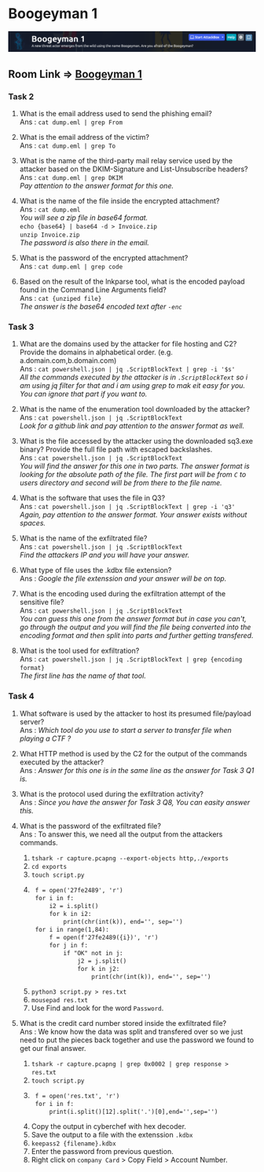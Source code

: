 # Boogeyman 1  
![Logo](./Screenshot%202023-04-17%20at%205.42.33%20PM.png)
## Room Link => [Boogeyman 1](https://tryhackme.com/room/boogeyman1)  

### Task 2  
1. What is the email address used to send the phishing email?  
Ans : `cat dump.eml | grep From`  

2. What is the email address of the victim?  
Ans : `cat dump.eml | grep To`  

3. What is the name of the third-party mail relay service used by the attacker based on the DKIM-Signature and 
List-Unsubscribe headers?  
Ans : `cat dump.eml | grep DKIM`  
*Pay attention to the answer format for this one.*  

4. What is the name of the file inside the encrypted attachment?  
Ans : `cat dump.eml`  
*You will see a zip file in base64 format.*  
`echo {base64} | base64 -d > Invoice.zip`  
`unzip Invoice.zip`  
*The password is also there in the email.*

5. What is the password of the encrypted attachment?  
Ans : `cat dump.eml | grep code`  

6. Based on the result of the lnkparse tool, what is the encoded payload found in the Command Line Arguments 
field?  
Ans : `cat {unziped file}`  
*The answer is the base64 encoded text after `-enc`*  

### Task 3  
1. What are the domains used by the attacker for file hosting and C2? Provide the domains in alphabetical order. 
(e.g. a.domain.com,b.domain.com)  
Ans : `cat powershell.json | jq .ScriptBlockText | grep -i '$s'`  
*All the commands executed by the attacker is in `.ScriptBlockText` so i am using jq filter for that and i am 
using grep to mak eit easy for you. You can ignore that part if you want to.*  

2. What is the name of the enumeration tool downloaded by the attacker?  
Ans : `cat powershell.json | jq .ScriptBlockText`  
*Look for a github link and pay attention to the answer format as well.*  

3. What is the file accessed by the attacker using the downloaded sq3.exe binary? Provide the full file path with 
escaped backslashes.  
Ans : `cat powershell.json | jq .ScriptBlockText`  
*You will find the answer for this one in two parts. The answer format is looking for the absolute path of the 
file. The first part will be from `C` to users directory and second will be from there to the file name.*  

4. What is the software that uses the file in Q3?  
Ans : `cat powershell.json | jq .ScriptBlockText | grep -i 'q3'`  
*Again, pay attention to the answer format. Your answer exists without spaces.*  

5. What is the name of the exfiltrated file?  
Ans : `cat powershell.json | jq .ScriptBlockText`  
*Find the attackers IP and you will have your answer.*

6. What type of file uses the .kdbx file extension?  
Ans : *Google the file extenssion and your answer will be on top.*  

7. What is the encoding used during the exfiltration attempt of the sensitive file?  
Ans : `cat powershell.json | jq .ScriptBlockText`  
*You can guess this one from the answer format but in case you can't, go through the output and you will find the 
file being converted into the encoding format and then split into parts and further getting transfered.*  

8. What is the tool used for exfiltration?  
Ans : `cat powershell.json | jq .ScriptBlockText | grep {encoding format}`  
*The first line has the name of that tool.*  

### Task 4  
1. What software is used by the attacker to host its presumed file/payload server?  
Ans : *Which tool do you use to start a server to transfer file when playing a CTF ?*  

2. What HTTP method is used by the C2 for the output of the commands executed by the attacker?  
Ans : *Answer for this one is in the same line as the answer for Task 3 Q1 is.*  

3. What is the protocol used during the exfiltration activity?  
Ans : *Since you have the answer for Task 3 Q8, You can easity answer this.*  

4. What is the password of the exfiltrated file?  
Ans : To answer this, we need all the output from the attackers commands.  
    1. `tshark -r capture.pcapng --export-objects http,./exports`  
    2. `cd exports`
    3. `touch script.py`
    4. ```
        f = open('27fe2489', 'r')
        for i in f:
            i2 = i.split()
            for k in i2:
                print(chr(int(k)), end='', sep='')
        for i in range(1,84):
            f = open(f'27fe2489({i})', 'r')
            for j in f:
                if "OK" not in j:
                    j2 = j.split()
                    for k in j2:
                        print(chr(int(k)), end='', sep='')
        ```  
    5. `python3 script.py > res.txt`
    6. `mousepad res.txt`
    7. Use Find and look for the word `Password`.

5. What is the credit card number stored inside the exfiltrated file?  
Ans : We know how the data was split and transfered over so we just need to put the pieces back together and use 
the password we found to get our final answer.  
    1. `tshark -r capture.pcapng | grep 0x0002 | grep response > res.txt`  
    2. `touch script.py`  
    3. ```
        f = open('res.txt', 'r')
        for i in f:
            print(i.split()[12].split('.')[0],end='',sep='')
        ```  
    4. Copy the output in cyberchef with hex decoder.
    5. Save the output to a file with the extenssion `.kdbx`  
    6. `keepass2 {filename}.kdbx`
    7. Enter the password from previous question.
    8. Right click on `company Card` > Copy Field > Account Number.
